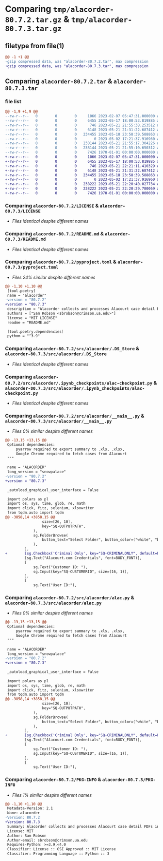 # Comparing `tmp/alacorder-80.7.2.tar.gz` & `tmp/alacorder-80.7.3.tar.gz`

## filetype from file(1)

```diff
@@ -1 +1 @@
-gzip compressed data, was "alacorder-80.7.2.tar", max compression
+gzip compressed data, was "alacorder-80.7.3.tar", max compression
```

## Comparing `alacorder-80.7.2.tar` & `alacorder-80.7.3.tar`

### file list

```diff
@@ -1,9 +1,9 @@
--rw-r--r--   0        0        0     1066 2023-02-07 05:47:31.000000 alacorder-80.7.2/LICENSE
--rw-r--r--   0        0        0     6455 2023-05-17 18:00:53.819885 alacorder-80.7.2/README.md
--rw-r--r--   0        0        0      746 2023-05-21 21:55:38.253512 alacorder-80.7.2/pyproject.toml
--rw-r--r--   0        0        0     6148 2023-05-21 21:31:22.687412 alacorder-80.7.2/src/alacorder/.DS_Store
--rw-r--r--   0        0        0   234455 2023-05-18 23:58:39.588863 alacorder-80.7.2/src/alacorder/.ipynb_checkpoints/alac-checkpoint.py
--rw-r--r--   0        0        0        0 2023-05-02 17:21:37.916960 alacorder-80.7.2/src/alacorder/__init__.py
--rw-r--r--   0        0        0   238144 2023-05-21 21:55:17.304226 alacorder-80.7.2/src/alacorder/__main__.py
--rw-r--r--   0        0        0   238144 2023-05-21 21:55:10.650312 alacorder-80.7.2/src/alacorder/alac.py
--rw-r--r--   0        0        0     7426 1970-01-01 00:00:00.000000 alacorder-80.7.2/PKG-INFO
+-rw-r--r--   0        0        0     1066 2023-02-07 05:47:31.000000 alacorder-80.7.3/LICENSE
+-rw-r--r--   0        0        0     6455 2023-05-17 18:00:53.819885 alacorder-80.7.3/README.md
+-rw-r--r--   0        0        0      746 2023-05-21 22:21:11.410329 alacorder-80.7.3/pyproject.toml
+-rw-r--r--   0        0        0     6148 2023-05-21 21:31:22.687412 alacorder-80.7.3/src/alacorder/.DS_Store
+-rw-r--r--   0        0        0   234455 2023-05-18 23:58:39.588863 alacorder-80.7.3/src/alacorder/.ipynb_checkpoints/alac-checkpoint.py
+-rw-r--r--   0        0        0        0 2023-05-02 17:21:37.916960 alacorder-80.7.3/src/alacorder/__init__.py
+-rw-r--r--   0        0        0   238222 2023-05-21 22:20:40.027734 alacorder-80.7.3/src/alacorder/__main__.py
+-rw-r--r--   0        0        0   238222 2023-05-21 22:20:29.780069 alacorder-80.7.3/src/alacorder/alac.py
+-rw-r--r--   0        0        0     7426 1970-01-01 00:00:00.000000 alacorder-80.7.3/PKG-INFO
```

### Comparing `alacorder-80.7.2/LICENSE` & `alacorder-80.7.3/LICENSE`

 * *Files identical despite different names*

### Comparing `alacorder-80.7.2/README.md` & `alacorder-80.7.3/README.md`

 * *Files identical despite different names*

### Comparing `alacorder-80.7.2/pyproject.toml` & `alacorder-80.7.3/pyproject.toml`

 * *Files 24% similar despite different names*

```diff
@@ -1,10 +1,10 @@
 [tool.poetry]
 name = "alacorder"
-version = "80.7.2"
+version = "80.7.3"
 description = "Alacorder collects and processes Alacourt case detail PDFs into data tables suitable for research purposes."
 authors = ["Sam Robson <sbrobson@crimson.ua.edu>"]
 license = "MIT LICENSE"
 readme = "README.md"
 
 [tool.poetry.dependencies]
 python = "^3.9"
```

### Comparing `alacorder-80.7.2/src/alacorder/.DS_Store` & `alacorder-80.7.3/src/alacorder/.DS_Store`

 * *Files identical despite different names*

### Comparing `alacorder-80.7.2/src/alacorder/.ipynb_checkpoints/alac-checkpoint.py` & `alacorder-80.7.3/src/alacorder/.ipynb_checkpoints/alac-checkpoint.py`

 * *Files identical despite different names*

### Comparing `alacorder-80.7.2/src/alacorder/__main__.py` & `alacorder-80.7.3/src/alacorder/__main__.py`

 * *Files 0% similar despite different names*

```diff
@@ -13,15 +13,15 @@
 Optional dependencies:
     pyarrow required to export summary to .xls, .xlsx,
     Google Chrome required to fetch cases from Alacourt
 """
 
 name = "ALACORDER"
 long_version = "snowpalace"
-version = "80.7.2"
+version = "80.7.3"
 
 _autoload_graphical_user_interface = False
 
 import polars as pl
 import os, sys, time, glob, re, math
 import click, fitz, selenium, xlsxwriter
 from tqdm.auto import tqdm
@@ -3858,14 +3858,15 @@
                 size=[26, 10],
                 key="SQ-OUTPUTPATH",
             ),
             sg.FolderBrowse(
                 button_text="Select Folder", button_color=("white", "black")
             ),
         ],
+        [sg.Checkbox('Criminal Only', key="SQ-CRIMINALONLY", default=False)],
         [sg.Text("Alacourt.com Credentials", font=BODY_FONT)],
         [
             sg.Text("Customer ID: "),
             sg.Input(key="SQ-CUSTOMERID", size=(16, 1)),
         ],
         [
             sg.Text("User ID:"),
```

### Comparing `alacorder-80.7.2/src/alacorder/alac.py` & `alacorder-80.7.3/src/alacorder/alac.py`

 * *Files 0% similar despite different names*

```diff
@@ -13,15 +13,15 @@
 Optional dependencies:
     pyarrow required to export summary to .xls, .xlsx,
     Google Chrome required to fetch cases from Alacourt
 """
 
 name = "ALACORDER"
 long_version = "snowpalace"
-version = "80.7.2"
+version = "80.7.3"
 
 _autoload_graphical_user_interface = False
 
 import polars as pl
 import os, sys, time, glob, re, math
 import click, fitz, selenium, xlsxwriter
 from tqdm.auto import tqdm
@@ -3858,14 +3858,15 @@
                 size=[26, 10],
                 key="SQ-OUTPUTPATH",
             ),
             sg.FolderBrowse(
                 button_text="Select Folder", button_color=("white", "black")
             ),
         ],
+        [sg.Checkbox('Criminal Only', key="SQ-CRIMINALONLY", default=False)],
         [sg.Text("Alacourt.com Credentials", font=BODY_FONT)],
         [
             sg.Text("Customer ID: "),
             sg.Input(key="SQ-CUSTOMERID", size=(16, 1)),
         ],
         [
             sg.Text("User ID:"),
```

### Comparing `alacorder-80.7.2/PKG-INFO` & `alacorder-80.7.3/PKG-INFO`

 * *Files 1% similar despite different names*

```diff
@@ -1,10 +1,10 @@
 Metadata-Version: 2.1
 Name: alacorder
-Version: 80.7.2
+Version: 80.7.3
 Summary: Alacorder collects and processes Alacourt case detail PDFs into data tables suitable for research purposes.
 License: MIT
 Author: Sam Robson
 Author-email: sbrobson@crimson.ua.edu
 Requires-Python: >=3.9,<4.0
 Classifier: License :: OSI Approved :: MIT License
 Classifier: Programming Language :: Python :: 3
```

